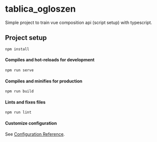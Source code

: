 # tablica_ogloszen
Simple project to train vue composition api (script setup) with typescript.

## Project setup
```
npm install
```
#### Compiles and hot-reloads for development
```
npm run serve
```
#### Compiles and minifies for production
```
npm run build
```
#### Lints and fixes files
```
npm run lint
```
#### Customize configuration
See [Configuration Reference](https://cli.vuejs.org/config/).
